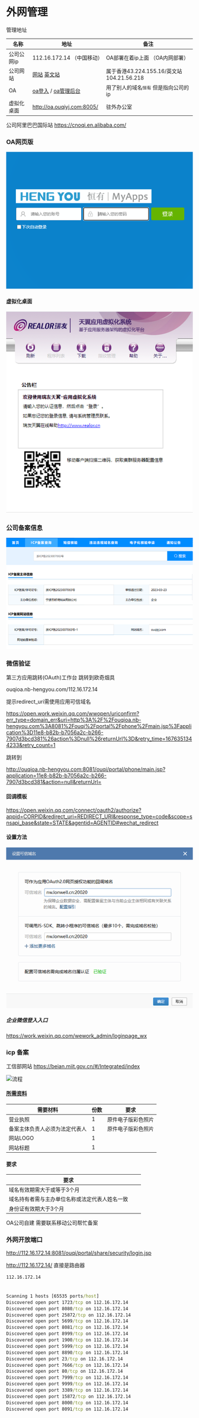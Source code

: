 #  	外网管理



管理地址

| 名称       | 地址                                                         | 备注                                      |
| ---------- | ------------------------------------------------------------ | ----------------------------------------- |
| 公司公网ip | 112.16.172.14 （中国移动）                                   | OA部署在着ip上面 （OA内网部署）           |
| 公司网站   | [网站](https://www.ouqiyj.com/)  [英文站](www.ouqilighter.com) | 属于香港43.224.155.16/英文站104.21.56.218 |
| OA         | [oa登入](http://oa.ouqiyj.com:8081/ouqi/) / [oa管理后台](http://oa.ouqiyj.com:8081/ouqi/admin/) | 用了别人的域名`恒有` 但是指向公司的ip     |
| 虚拟化桌面 | http://oa.ouqiyj.com:8005/                                   | 驻外办公室                                |



公司阿里巴巴国际站   https://cnoqi.en.alibaba.com/

### OA网页版

![](./服务器/imgs/OA浏览器.png)

#### 虚拟化桌面

![](./服务器/imgs/虚拟化桌面0.png)

### 公司备案信息

![](./服务器/imgs/备案信息.png)

### 微信验证

第三方应用跳转(OAuth)工作台 跳转到欧奇烟具   

ouqioa.nb-hengyou.com/112.16.172.14  

提示redirect_uri需使用应用可信域名 

https://open.work.weixin.qq.com/wwopen/uriconfirm?err_type=domain_err&uri=http%3A%2F%2Fouqioa.nb-hengyou.com%3A8081%2Fouqi%2Fportal%2Fphone%2Fmain.jsp%3Fapplication%3D11e8-b82b-b7056a2c-b266-7907d3bcd381%26action%3Dnull%26returnUrl%3D&retry_time=1676351344233&retry_count=1

跳转到

http://ouqioa.nb-hengyou.com:8081/ouqi/portal/phone/main.jsp?application=11e8-b82b-b7056a2c-b266-7907d3bcd381&action=null&returnUrl=

#### 回调模板

https://open.weixin.qq.com/connect/oauth2/authorize?appid=CORPID&redirect_uri=REDIRECT_URI&response_type=code&scope=snsapi_base&state=STATE&agentid=AGENTID#wechat_redirect

#### 设置方法

![](./imgs/设置可信域名.png)



##### 企业微信登入入口

https://work.weixin.qq.com/wework_admin/loginpage_wx



###  icp 备案

工信部网站   https://beian.miit.gov.cn/#/Integrated/index



![流程](https://file.service.qq.com/user-files/uploads/201801/3908f9183fb531c2daf7e8f9d4bfeec1.jpg)

#### [所需资料](https://www.alibabacloud.com/help/zh/icp-filing/latest/icp-filing-regulations-for-zhejiang#concept-ycv-bgm-zdb)

| 需要材料                       | 份数 | 要求               |
| ------------------------------ | ---- | ------------------ |
| 营业执照                       | 1    | 原件电子版彩色照片 |
| 备案主体负责人必须为法定代表人 | 1    | 原件电子版彩色照片 |
| 网站LOGO                       | 1    |                    |
| 网站标题                       | 1    |                    |

#### 要求

| 要求                                           |      |      |
| ---------------------------------------------- | ---- | ---- |
| 域名有效期需大于或等于3个月                    |      |      |
| 域名持有者需与主办单位名称或法定代表人姓名一致 |      |      |
| 身份证有效期大于3个月                          |      |      |

OA公司自建 需要联系移动公司帮忙备案







### 外网开放端口

http://112.16.172.14:8081/ouqi/portal/share/security/login.jsp

http://112.16.172.14/     直接是路由器

```cmd
112.16.172.14  


Scanning 1 hosts [65535 ports/host]
Discovered open port 1723/tcp on 112.16.172.14
Discovered open port 8080/tcp on 112.16.172.14
Discovered open port 25872/tcp on 112.16.172.14
Discovered open port 5699/tcp on 112.16.172.14
Discovered open port 8081/tcp on 112.16.172.14
Discovered open port 8999/tcp on 112.16.172.14
Discovered open port 1900/tcp on 112.16.172.14
Discovered open port 5999/tcp on 112.16.172.14
Discovered open port 8890/tcp on 112.16.172.14
Discovered open port 23/tcp on 112.16.172.14
Discovered open port 7666/tcp on 112.16.172.14
Discovered open port 80/tcp on 112.16.172.14
Discovered open port 7999/tcp on 112.16.172.14
Discovered open port 9999/tcp on 112.16.172.14
Discovered open port 3389/tcp on 112.16.172.14
Discovered open port 15872/tcp on 112.16.172.14
Discovered open port 8000/tcp on 112.16.172.14
Discovered open port 8091/tcp on 112.16.172.14

```



